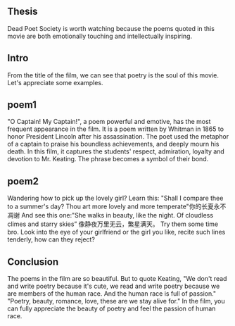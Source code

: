 ## Thesis

Dead Poet Society is worth watching because the poems quoted in this movie are both emotionally touching and intellectually inspiring.

## Intro

From the title of the film, we can see that poetry is the soul of this movie. Let's appreciate some examples.

## poem1

"O Captain! My Captain!", a poem powerful and emotive, has the most frequent appearance in the film. It is a poem written by Whitman in 1865 to honor President Lincoln after his assassination. The poet used the metaphor of a captain to praise his boundless achievements, and deeply mourn his death. In this film, it captures the students' respect, admiration, loyalty and devotion to Mr. Keating. The phrase becomes a symbol of their bond.

## poem2

Wandering how to pick up the lovely girl? Learn this: "Shall I compare thee to a summer's day? Thou art more lovely and more temperate"你的长夏永不凋谢 
And see this one:"She walks in beauty, like the night. Of cloudless climes and starry skies” 像静夜万里无云，繁星满天。 Try them some time bro. Look into the eye of your girlfriend or the girl you like, recite such lines tenderly, how can they reject?

## Conclusion

The poems in the film are so beautiful. But to quote Keating, "We don't read and write poetry because it's cute, we read and write poetry because we are members of the human race. And the human race is full of passion." "Poetry, beauty, romance, love, these are we stay alive for." In the film, you can fully appreciate the beauty of poetry and feel the passion of human race.

